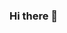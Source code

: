 ### Hi there 👋

<!--
**Satyamrai65201/Satyamrai65201** is a ✨ _special_ ✨ repository because its `README.md` (this file) appears on your GitHub profile.

Here are some ideas to get you started:

- 🔭 I’m currently working on Git
- 🌱 I’m currently learning Everything
- 👯 I’m looking to collaborate on Roctics Technology
- 🤔 I’m looking for help with DP
- 💬 Ask me about Anything
- 📫 How to reach me: 
- 😄 Pronouns: ...
- ⚡ Fun fact: ...
-->
